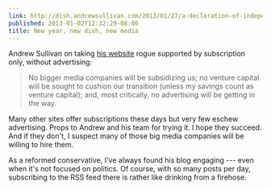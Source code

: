 ```yaml
---
link: http://dish.andrewsullivan.com/2013/01/27/a-declaration-of-independence/
published: 2013-01-02T12:32:29-08:00
title: New year, new dish, new media
---
```

Andrew Sullivan on taking [his website](http://dish.andrewsullivan.com) rogue supported by subscription only, without advertising:

> No bigger media companies will be subsidizing us; no venture capital will be sought to cushion our transition (unless my savings count as venture capital); and, most critically, no advertising will be getting in the way.

Many other sites offer subscriptions these days but very few eschew advertising. Props to Andrew and his team for trying it. I hope they succeed. And if they don't, I suspect many of those big media companies will be willing to hire them.

As a reformed conservative, I've always found his blog engaging --- even when it's not focused on politics. Of course, with so many posts per day, subscribing to the RSS feed there is rather like drinking from a firehose.
